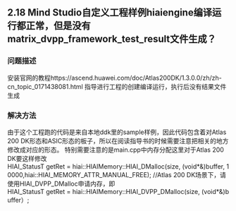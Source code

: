 ## 2.18 Mind Studio自定义工程样例hiaiengine编译运行都正常，但是没有matrix_dvpp_framework_test_result文件生成？
### 问题描述
安装官网的教程https://ascend.huawei.com/doc/Atlas200DK/1.3.0.0/zh/zh-cn_topic_0171438081.html 指导进行工程的创建编译运行，执行后没有结果文件生成
### 解决方法
由于这个工程跑的代码是来自本地ddk里的sample样例，因此代码包含着对Atlas 200 DK形态和ASIC形态的板子，所以在阅读指导书的时候需要注意把相关的地方修改成对应的形态。
特别需要注意的是main.cpp中内存分配这里对于Atlas 200 DK要这样修改
HIAI_StatusT getRet = hiai::HIAIMemory::HIAI_DMalloc(size, (void*&)buffer, 10000,hiai::HIAI_MEMORY_ATTR_MANUAL_FREE); //Atlas 200 DK场景下，请使用HIAI_DVPP_DMalloc申请内存，即HIAI_StatusT getRet = hiai::HIAIMemory::HIAI_DVPP_DMalloc(size, (void*&)buffer）;

